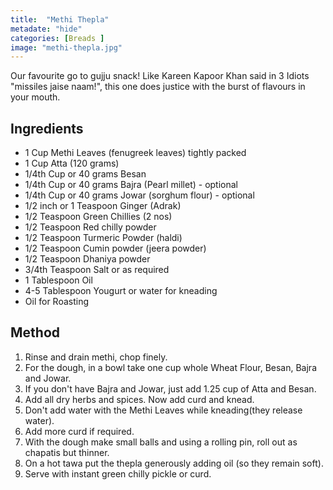 ```yaml
---
title:  "Methi Thepla"
metadate: "hide"
categories: [Breads ]
image: "methi-thepla.jpg"
---
```


Our favourite go to gujju snack! Like Kareen Kapoor Khan said in 3 Idiots "missiles jaise naam!", this one does justice with the burst of flavours in your mouth.

## Ingredients

- 1 Cup Methi Leaves (fenugreek leaves) tightly packed
- 1 Cup Atta (120 grams)
- 1/4th Cup or 40 grams Besan
- 1/4th Cup or 40 grams Bajra (Pearl millet) - optional
- 1/4th Cup or 40 grams Jowar (sorghum flour) - optional
- 1/2 inch or 1 Teaspoon Ginger (Adrak)
- 1/2 Teaspoon Green Chillies (2 nos)
- 1/2 Teaspoon Red chilly powder
- 1/2 Teaspoon Turmeric Powder (haldi)
- 1/2 Teaspoon Cumin powder (jeera powder)
- 1/2 Teaspoon Dhaniya powder 
- 3/4th Teaspoon Salt or as required
- 1 Tablespoon Oil
- 4-5 Tablespoon Yougurt or water for kneading
- Oil for Roasting

## Method

1. Rinse and drain methi, chop finely.
2. For the dough, in a bowl take one cup whole Wheat Flour, Besan, Bajra and Jowar.
3. If you don't have Bajra and Jowar, just add 1.25 cup of Atta and Besan. 
4. Add all dry herbs and spices. Now add curd and knead. 
5. Don't add water with the Methi Leaves while kneading(they release water).
6. Add more curd if required. 
7. With the dough make small balls and using a rolling pin, roll out as chapatis but thinner. 
8. On a hot tawa put the thepla generously adding oil (so they remain soft).
9. Serve with instant green chilly pickle or curd.

